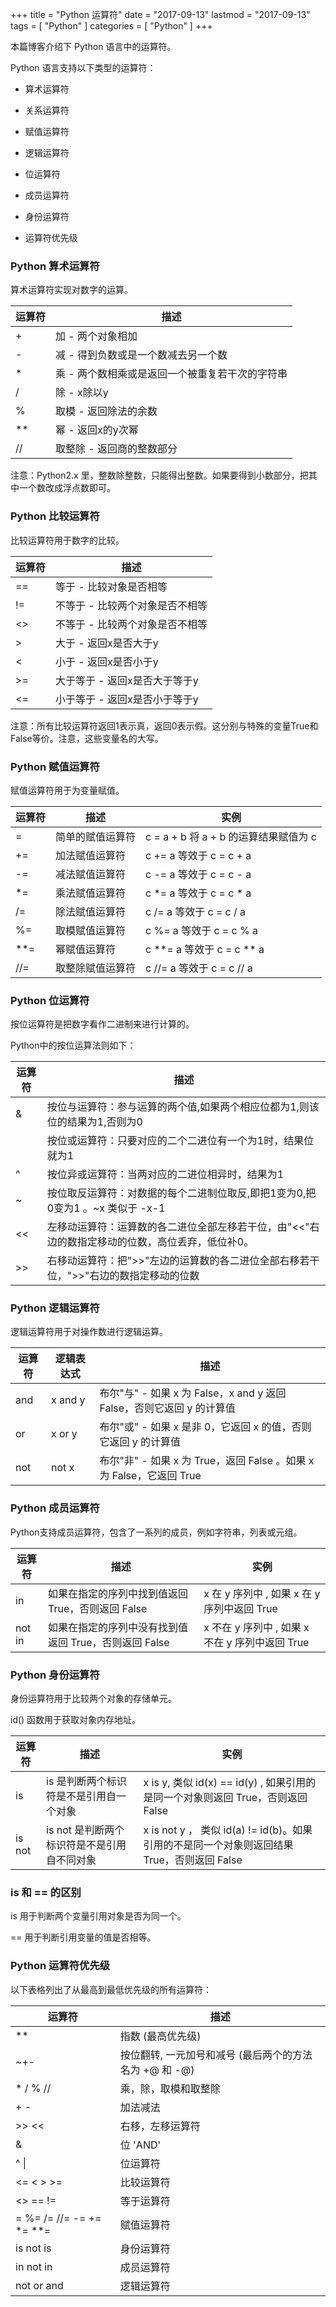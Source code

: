 +++
title = "Python 运算符"
date = "2017-09-13"
lastmod = "2017-09-13"
tags = [
    "Python"
]
categories = [
    "Python"
]
+++

本篇博客介绍下 Python 语言中的运算符。

<!--more-->

Python 语言支持以下类型的运算符：

* 算术运算符
* 关系运算符
* 赋值运算符
* 逻辑运算符
* 位运算符
* 成员运算符
* 身份运算符

* 运算符优先级

### Python 算术运算符

算术运算符实现对数字的运算。

运算符 | 描述
---|---
+ | 加 - 两个对象相加
- | 减 - 得到负数或是一个数减去另一个数
* | 乘 - 两个数相乘或是返回一个被重复若干次的字符串
/ | 除 - x除以y
% | 取模 - 返回除法的余数
**| 幂 - 返回x的y次幂
//| 取整除 - 返回商的整数部分

注意：Python2.x 里，整数除整数，只能得出整数。如果要得到小数部分，把其中一个数改成浮点数即可。


### Python 比较运算符

比较运算符用于数字的比较。

运算符 | 描述
---|---
== | 等于   - 比较对象是否相等
!= | 不等于 - 比较两个对象是否不相等
<> | 不等于 - 比较两个对象是否不相等
>  | 大于   - 返回x是否大于y
<  | 小于   - 返回x是否小于y
>= | 大于等于	- 返回x是否大于等于y
<= | 小于等于 -	返回x是否小于等于y

注意：所有比较运算符返回1表示真，返回0表示假。这分别与特殊的变量True和False等价。注意，这些变量名的大写。

### Python 赋值运算符

赋值运算符用于为变量赋值。

运算符 | 描述 | 实例
---|---|---
=  | 简单的赋值运算符 | c = a + b 将 a + b 的运算结果赋值为 c
+= | 加法赋值运算符   | c += a 等效于 c = c + a
-= | 减法赋值运算符   | c -= a 等效于 c = c - a
*= | 乘法赋值运算符   | c *= a 等效于 c = c * a
/= | 除法赋值运算符   | c /= a 等效于 c = c / a
%= | 取模赋值运算符   | c %= a 等效于 c = c % a
**=| 幂赋值运算符     | c **= a 等效于 c = c ** a
//=| 取整除赋值运算符 | c //= a 等效于 c = c // a

### Python 位运算符

按位运算符是把数字看作二进制来进行计算的。

Python中的按位运算法则如下：

运算符 | 描述
---|---
& | 按位与运算符：参与运算的两个值,如果两个相应位都为1,则该位的结果为1,否则为0
| | 按位或运算符：只要对应的二个二进位有一个为1时，结果位就为1
^ | 按位异或运算符：当两对应的二进位相异时，结果为1
~ | 按位取反运算符：对数据的每个二进制位取反,即把1变为0,把0变为1 。~x 类似于 -x-1
<<| 左移动运算符：运算数的各二进位全部左移若干位，由"<<"右边的数指定移动的位数，高位丢弃，低位补0。
>>| 右移动运算符：把">>"左边的运算数的各二进位全部右移若干位，">>"右边的数指定移动的位数

### Python 逻辑运算符

逻辑运算符用于对操作数进行逻辑运算。

运算符 | 逻辑表达式 | 描述
---|---|---
and | x and y | 布尔"与" - 如果 x 为 False，x and y 返回 False，否则它返回 y 的计算值
or  | x or y  | 布尔"或"	- 如果 x 是非 0，它返回 x 的值，否则它返回 y 的计算值
not | not x   | 布尔"非" - 如果 x 为 True，返回 False 。如果 x 为 False，它返回 True

### Python 成员运算符

Python支持成员运算符，包含了一系列的成员，例如字符串，列表或元组。


运算符 | 描述 | 实例
---|---|---
in | 如果在指定的序列中找到值返回 True，否则返回 False | x 在 y 序列中 , 如果 x 在 y 序列中返回 True
not in | 如果在指定的序列中没有找到值返回 True，否则返回 False | x 不在 y 序列中 , 如果 x 不在 y 序列中返回 True

### Python 身份运算符

身份运算符用于比较两个对象的存储单元。

id() 函数用于获取对象内存地址。

运算符 | 描述 | 实例
---|---|---
is | is 是判断两个标识符是不是引用自一个对象 | x is y, 类似 id(x) == id(y) , 如果引用的是同一个对象则返回 True，否则返回 False
is not | is not 是判断两个标识符是不是引用自不同对象 | x is not y ， 类似 id(a) != id(b)。如果引用的不是同一个对象则返回结果 True，否则返回 False

### is 和 == 的区别

is 用于判断两个变量引用对象是否为同一个。

== 用于判断引用变量的值是否相等。

### Python 运算符优先级

以下表格列出了从最高到最低优先级的所有运算符：

运算符 | 描述
---|---
** | 指数 (最高优先级)
~+- | 按位翻转, 一元加号和减号 (最后两个的方法名为 +@ 和 -@)
* / % // | 乘，除，取模和取整除
+ - | 加法减法
>> << | 右移，左移运算符
& | 位 'AND'
^ \| | 位运算符
<= < > >= | 比较运算符
<> == != | 等于运算符
= %= /= //= -= += *= **= | 赋值运算符
is not is | 身份运算符
in not in | 成员运算符
not or and| 逻辑运算符
